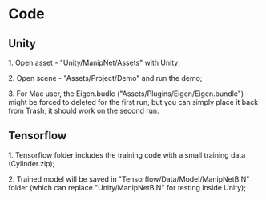 Code
============


Unity
------------
<p>
  1. Open asset - "Unity/ManipNet/Assets" with Unity;
</p>
<p>
  2. Open scene - "Assets/Project/Demo" and run the demo;
</p>
<p>
  3. For Mac user, the Eigen.budle ("Assets/Plugins/Eigen/Eigen.bundle") might be forced to deleted for the first run, but you can simply place it back from Trash, it should work on the second run.
</p>

Tensorflow
------------
<p>
  1. Tensorflow folder includes the training code with a small training data (Cylinder.zip);
</p>
<p>
  2. Trained model will be saved in "Tensorflow/Data/Model/ManipNetBIN" folder (which can replace "Unity/ManipNetBIN" for testing inside Unity);
</p>
